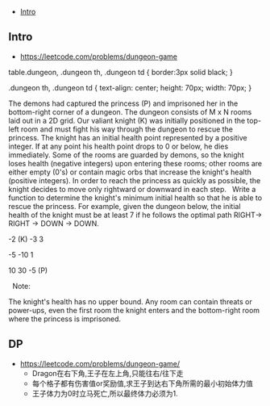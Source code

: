 - [Intro](#intro)

## Intro

- https://leetcode.com/problems/dungeon-game

table.dungeon, .dungeon th, .dungeon td {
  border:3px solid black;
}

 .dungeon th, .dungeon td {
    text-align: center;
    height: 70px;
    width: 70px;
}

The demons had captured the princess (P) and imprisoned her in the bottom-right corner of a dungeon. The dungeon consists of M x N rooms laid out in a 2D grid. Our valiant knight (K) was initially positioned in the top-left room and must fight his way through the dungeon to rescue the princess.
The knight has an initial health point represented by a positive integer. If at any point his health point drops to 0 or below, he dies immediately.
Some of the rooms are guarded by demons, so the knight loses health (negative integers) upon entering these rooms; other rooms are either empty (0's) or contain magic orbs that increase the knight's health (positive integers).
In order to reach the princess as quickly as possible, the knight decides to move only rightward or downward in each step.
 
Write a function to determine the knight's minimum initial health so that he is able to rescue the princess.
For example, given the dungeon below, the initial health of the knight must be at least 7 if he follows the optimal path RIGHT-> RIGHT -> DOWN -> DOWN.



-2 (K)
-3
3


-5
-10
1


10
30
-5 (P)



 
Note:

The knight's health has no upper bound.
Any room can contain threats or power-ups, even the first room the knight enters and the bottom-right room where the princess is imprisoned.






## DP


- https://leetcode.com/problems/dungeon-game/
  - Dragon在右下角,王子在左上角,只能往右/往下走
  - 每个格子都有伤害值or奖励值,求王子到达右下角所需的最小初始体力值
  - 王子体力为0时立马死亡,所以最终体力必须为1.









